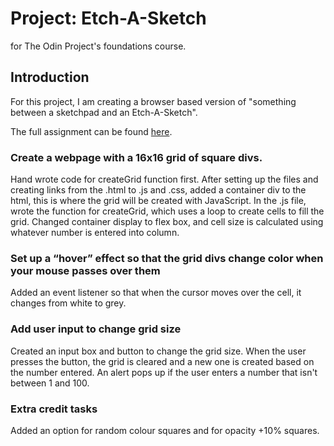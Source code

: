 # Project: Etch-A-Sketch
for The Odin Project's foundations course.

## Introduction
For this project, I am creating a browser based version of "something between a sketchpad and an Etch-A-Sketch".

The full assignment can be found [here](https://www.theodinproject.com/lessons/foundations-etch-a-sketch).

### Create a webpage with a 16x16 grid of square divs. 
Hand wrote code for createGrid function first. After setting up the files and creating links from the .html to .js and .css, added a container div to the html, this is where the grid will be created with JavaScript. In the .js file, wrote the function for createGrid, which uses a loop to create cells to fill the grid. Changed container display to flex box, and cell size is calculated using whatever number is entered into column. 

### Set up a “hover” effect so that the grid divs change color when your mouse passes over them
Added an event listener so that when the cursor moves over the cell, it changes from white to grey.

### Add user input to change grid size
Created an input box and button to change the grid size. When the user presses the button, the grid is cleared and a new one is created based on the number entered. An alert pops up if the user enters a number that isn't between 1 and 100. 

### Extra credit tasks
Added an option for random colour squares and for opacity +10% squares.
